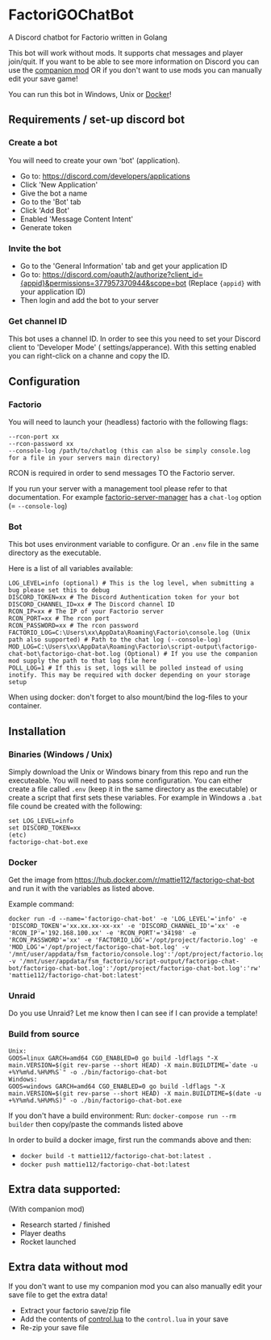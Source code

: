 # FactoriGOChatBot

A Discord chatbot for Factorio written in Golang

This bot will work without mods. It supports chat messages and player join/quit. If you want to be able to see more
information on Discord you can use the [companion mod](https://mods.factorio.com/mod/FactoriGOChatBot-companion) OR if
you don't want to use mods you can manually edit your save game!

You can run this bot in Windows, Unix or [Docker](https://hub.docker.com/r/mattie112/factorigo-chat-bot )!

## Requirements / set-up discord bot

### Create a bot
You will need to create your own 'bot' (application).

- Go to: https://discord.com/developers/applications
- Click 'New Application'
- Give the bot a name
- Go to the 'Bot' tab
- Click 'Add Bot'
- Enabled 'Message Content Intent'
- Generate token

### Invite the bot
- Go to the 'General Information' tab and get your application ID
- Go to: https://discord.com/oauth2/authorize?client_id={appid}&permissions=377957370944&scope=bot (Replace `{appid}` with your application ID)
- Then login and add the bot to your server

### Get channel ID

This bot uses a channel ID. In order to see this you need to set your Discord client to 'Developer Mode' (
settings/apperance). With this setting enabled you can right-click on a channe and copy the ID.

## Configuration

### Factorio

You will need to launch your (headless) factorio with the following flags:

```
--rcon-port xx
--rcon-password xx
--console-log /path/to/chatlog (this can also be simply console.log for a file in your servers main directory)
```

RCON is required in order to send messages TO the Factorio server.

If you run your server with a management tool please refer to that documentation. For
example [factorio-server-manager](https://github.com/OpenFactorioServerManager/factorio-server-manager) has a `chat-log`
option (= `--console-log`)

### Bot

This bot uses environment variable to configure. Or an `.env` file in the same directory as the executable.

Here is a list of all variables available:

```
LOG_LEVEL=info (optional) # This is the log level, when submitting a bug please set this to debug
DISCORD_TOKEN=xx # The Discord Authentication token for your bot
DISCORD_CHANNEL_ID=xx # The Discord channel ID 
RCON_IP=xx # The IP of your Factorio server
RCON_PORT=xx # The rcon port
RCON_PASSWORD=xx # The rcon password
FACTORIO_LOG=C:\Users\xx\AppData\Roaming\Factorio\console.log (Unix path also supported) # Path to the chat log (--console-log)
MOD_LOG=C:\Users\xx\AppData\Roaming\Factorio\script-output\factorigo-chat-bot\factorigo-chat-bot.log (Optional) # If you use the companion mod supply the path to that log file here
POLL_LOG=1 # If this is set, logs will be polled instead of using inotify. This may be required with docker depending on your storage setup
```
When using docker: don't forget to also mount/bind the log-files to your container.  

## Installation

### Binaries (Windows / Unix)

Simply download the Unix or Windows binary from this repo and run the executeable. You will need to pass some
configuration. You can either create a file called `.env` (keep it in the same directory as the executable) or create a
script that first sets these variables. For example in Windows a `.bat` file cound be created with the following:

```
set LOG_LEVEL=info
set DISCORD_TOKEN=xx
(etc)
factorigo-chat-bot.exe
```

### Docker

Get the image from https://hub.docker.com/r/mattie112/factorigo-chat-bot and run it with the variables as listed above.

Example command:

```
docker run -d --name='factorigo-chat-bot' -e 'LOG_LEVEL'='info' -e 'DISCORD_TOKEN'='xx.xx.xx-xx-xx' -e 'DISCORD_CHANNEL_ID'='xx' -e 'RCON_IP'='192.168.100.xx' -e 'RCON_PORT'='34198' -e 'RCON_PASSWORD'='xx' -e 'FACTORIO_LOG'='/opt/project/factorio.log' -e 'MOD_LOG'='/opt/project/factorigo-chat-bot.log' -v '/mnt/user/appdata/fsm_factorio/console.log':'/opt/project/factorio.log':'rw' -v '/mnt/user/appdata/fsm_factorio/script-output/factorigo-chat-bot/factorigo-chat-bot.log':'/opt/project/factorigo-chat-bot.log':'rw' 'mattie112/factorigo-chat-bot:latest'
```

### Unraid

Do you use Unraid? Let me know then I can see if I can provide a template!

### Build from source

```
Unix:
GOOS=linux GARCH=amd64 CGO_ENABLED=0 go build -ldflags "-X main.VERSION=$(git rev-parse --short HEAD) -X main.BUILDTIME=`date -u +%Y%m%d.%H%M%S`" -o ./bin/factorigo-chat-bot
Windows:
GOOS=windows GARCH=amd64 CGO_ENABLED=0 go build -ldflags "-X main.VERSION=$(git rev-parse --short HEAD) -X main.BUILDTIME=$(date -u +%Y%m%d.%H%M%S)" -o ./bin/factorigo-chat-bot.exe
```

If you don't have a build environment:
Run: `docker-compose run --rm builder` then copy/paste the commands listed above

In order to build a docker image, first run the commands above and then:

- `docker build -t mattie112/factorigo-chat-bot:latest .`
- `docker push mattie112/factorigo-chat-bot:latest`

## Extra data supported:

(With companion mod)

- Research started / finished
- Player deaths
- Rocket launched

## Extra data without mod

If you don't want to use my companion mod you can also manually edit your save file to get the extra data!

- Extract your factorio save/zip file
- Add the contents of [control.lua](https://github.com/Mattie112/FactoriGOChatBot-companion/blob/main/control.lua) to
  the `control.lua` in your save
- Re-zip your save file
